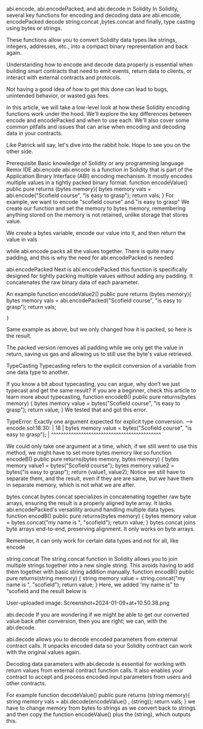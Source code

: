 abi.encode, abi.encodePacked, and abi.decode in Solidity 
In Solidity, several key functions for encoding and decoding data are abi.encode, encodePacked decode string.concat  ,bytes.concat and finally, type casting using bytes or strings.

These functions allow you to convert Solidity data types like strings, integers, addresses, etc., into a compact binary representation and back again.

Understanding how to encode and decode data properly is essential when building smart contracts that need to emit events, return data to clients, or interact with external contracts and protocols.

Not having a good idea of how to get this done can lead to bugs, unintended behavior, or wasted gas fees.

In this article, we will take a low-level look at how these Solidity encoding functions work under the hood. We'll explore the key differences between encode and encodePacked and when to use each. We'll also cover some common pitfalls and issues that can arise when encoding and decoding data in your contracts.

Like Patrick will say, let's dive into the rabbit hole. Hope to see you on the other side.

Prerequisite
Basic knowledge of Solidity or any programming language
Remix IDE
abi.encode
abi.encode is a function in Solidity that is part of the Application Binary Interface (ABI) encoding mechanism. It mostly encodes multiple values in a tightly packed binary format.
function encodeValue() public pure returns (bytes memory){
    bytes memory vals = abi.encode("Scofield course", "is easy to grasp");
    return vals;
    }
For example, we want to encode "scofield course" and "is easy to grasp" We create our function and set the memory to bytes memory, remembering anything stored on the memory is not retained, unlike storage that stores value.

We create a bytes variable, encode our value into it, and then return the value in vals



while abi.encode packs all the values together. There is quite many padding, and this is why the need for abi.encodePacked is needed

abi.encodePacked
Next is abi.encodePacked this function is specifically designed for tightly packing multiple values without adding any padding. It concatenates the raw binary data of each parameter.

An example
function encodeValue2() public pure returns (bytes memory){
    bytes memory vals = abi.encodePacked("Scofield course", "is easy to grasp");
        return vals;

    }
Same example as above, but we only changed how it is packed, so here is the result.



The packed version removes all padding while we only get the value in return, saving us gas and allowing us to still use the byte's value retrieved.

TypeCasting
Typecasting refers to the explicit conversion of a variable from one data type to another.

If you know a bit about typecasting, you can argue, why don’t we just typecast and get the same result? If you are a beginner, check this article to learn more about typecasting,
function encodeB() public pure returns(bytes memory) {
       bytes memory value = bytes("Scofield course", "is easy to grasp");
        return value;
    }
We tested that and got this error.

TypeError: Exactly one argument expected for explicit type conversion.
  --> encode.sol:18:30:
   |
18 |         bytes memory value = bytes("Scofield course", "is easy to grasp");
   |                              ^^^^^^^^^^^^^^^^^^^^^^^^^^^^^^^^^^^^^^^^^^^^
 

We could only take one argument at a time, which, if we still went to use this method, we might have to set more bytes memory like so
function encodeB() public pure returns(bytes memory, bytes memory) {
    bytes memory value1 = bytes("Scofield course");
    bytes memory value2 = bytes("is easy to grasp");
    return (value1, value2);
Notice we still have to separate them, and the result, even if they are are same, but we have them in separate memory, which is not what we are after.



bytes.concat
bytes.concat specializes in concatenating together raw byte arrays, ensuring the result is a properly aligned byte array. It lacks abi.encodePacked's versatility around handling multiple data types.
function encodB() public pure returns(bytes memory) {
        bytes memory value = bytes.concat("my name is ", "scofield");
            return value;
    }
bytes.concat joins byte arrays end-to-end, preserving alignment. It only works on byte arrays.



Remember, it can only work for certain data types and not for all, like encode

string.concat
The string.concat function in Solidity allows you to join multiple strings together into a new single string. This avoids having to add them together with basic string addition manually.
function encodB() public pure returns(string memory) {
        string memory value = string.concat("my name is ", "scofield");
            return value;
    }
Here, we added ‘my name is” to “scofield and the result below is

User-uploaded image: Screenshot+2024-01-09+at+10.50.38.png

abi.decode
If you are wondering if we might be able to get our converted value back after conversion, then you are right; we can, with the abi.decode.

abi.decode allows you to decode encoded parameters from external contract calls. It unpacks encoded data so your Solidity contract can work with the original values again.

Decoding data parameters with abi.decode is essential for working with return values from external contract function calls. It also enables your contract to accept and process encoded input parameters from users and other contracts.

For example
function decodeValue() public pure returns (string memory){
        string memory vals = abi.decode(encodeValue() , (string));
            return vals;
        }
we have to change memory from bytes to strings as we convert back to strings and then copy the function encodeValue() plus the (string), which outputs this.